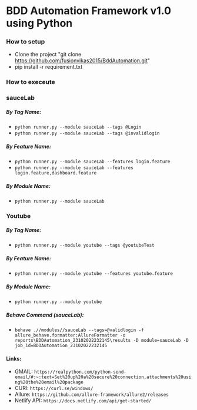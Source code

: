 # BDD Automation Framework v1.0 using Python

### How to setup
- Clone the project "git clone https://github.com/fusionvikas2015/BddAutomation.git"
- pip install -r requirement.txt


### How to execeute

### sauceLab

##### By Tag Name:
- `python runner.py --module sauceLab --tags @Login`
- `python runner.py --module sauceLab --tags @invalidlogin`

##### By Feature Name:
- `python runner.py --module sauceLab --features login.feature`
- `python runner.py --module sauceLab --features login.feature,dashboard.feature`

##### By Module Name:
- `python runner.py --module sauceLab`


### Youtube

##### By Tag Name:
- `python runner.py --module youtube --tags @youtubeTest`

##### By Feature Name:
- `python runner.py --module youtube --features youtube.feature`

##### By Module Name:
- `python runner.py --module youtube`




 ##### Behave Command (sauceLab):


- `behave .//modules//sauceLab --tags=@validlogin -f allure_behave.formatter:AllureFormatter -o
  reports\BDDAutomation_23102022232145\results -D
  module=sauceLab -D job_id=BDDAutomation_23102022232145`

#### Links:

- GMAIL: `https://realpython.com/python-send-email/#:~:text=Set%20up%20a%20secure%20connection,attachments%20using%20the%20email%20package`
- CURl: `https://curl.se/windows/`
- Allure: `https://github.com/allure-framework/allure2/releases`
- Netlify API: `https://docs.netlify.com/api/get-started/`
